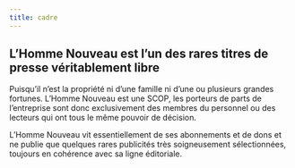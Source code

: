 ```yaml
---
title: cadre
---
```


## L’Homme Nouveau est l’un des rares titres de presse véritablement libre  

Puisqu’il n’est la propriété ni d’une famille ni d’une ou plusieurs grandes fortunes. L’Homme Nouveau est une SCOP, les porteurs de parts de l’entreprise sont donc exclusivement des membres du personnel ou des lecteurs qui ont tous le même pouvoir de décision.  

L’Homme Nouveau vit essentiellement de ses abonnements et de dons et ne publie que quelques rares publicités très soigneusement sélectionnées, toujours en cohérence avec sa ligne éditoriale.  
